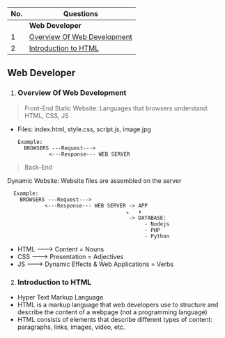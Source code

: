 | No. | Questions                                                   |
| --- | ----------------------------------------------------------- |
|     | **Web Developer**                                           |
| 1   | [Overview Of Web Development](#Overview-Of-Web-Development) |
| 2   | [Introduction to HTML](#Introduction-to-HTML)               |

## Web Developer

1. ### Overview Of Web Development

> Front-End
> Static Website: Languages that browsers understand: HTML, CSS, JS

- Files: index.html, style.css, script.js, image.jpg

      Example:
        BROWSERS ---Request--->
                <---Response--- WEB SERVER

> Back-End

Dynamic Website: Website files are assembled on the server

      Example:
        BROWSERS ---Request--->
                <---Response--- WEB SERVER -> APP
                                          ↘️   ⬆️
                                           -> DATABASE:
                                                - Nodejs
                                                - PHP
                                                - Python

- HTML ---> Content = Nouns
- CSS ---> Presentation = Adjectives
- JS ---> Dynamic Effects & Web Applications = Verbs

2. ### Introduction to HTML

- Hyper Text Markup Language
- HTML is a markup language that web developers use to structure and describe the content of a webpage (not a programming language)
- HTML consists of elements that describe different types of content: paragraphs, links, images, video, etc.

